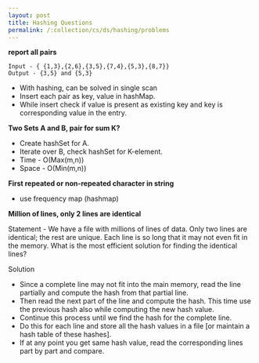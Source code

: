 ```yaml
---
layout: post
title: Hashing Questions
permalink: /:collection/cs/ds/hashing/problems
---
```


**report all pairs**

```
Input - { {1,3},{2,6},{3,5},{7,4},{5,3},{8,7}}
Output - {3,5} and {5,3}
```

- With hashing, can be solved in single scan
- Insert each pair as key, value in hashMap.
- While insert check if value is present as existing key and key is corresponding value in the entry.

**Two Sets A and B, pair for sum K?**
- Create hashSet for A.
- Iterate over B, check hashSet for K-element.
- Time - O(Max(m,n))
- Space - O(Min(m,n))

**First repeated or non-repeated character in string**
- use frequency map (hashmap)

**Million of lines, only 2 lines are identical**

Statement - We have a file with millions of lines of data. Only two lines are identical; the rest are unique. Each line is so long that it may not even fit in the memory. What is the most efficient solution for finding the identical lines?

Solution
- Since a complete line may not fit into the main memory, read the line partially and compute the hash from that partial line.
- Then read the next part of the line and compute the hash. This time use the previous hash also while computing the new hash value.
- Continue this process until we find the hash for the complete line.
- Do this for each line and store all the hash values in a file [or maintain a hash table of these hashes].
- If at any point you get same hash value, read the corresponding lines part by part and compare.